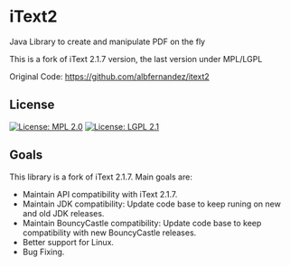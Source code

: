 # iText2

Java Library to create and manipulate PDF on the fly

This is a fork of iText 2.1.7 version, the last version under MPL/LGPL

Original Code: https://github.com/albfernandez/itext2

## License

[![License: MPL 2.0](https://img.shields.io/badge/License-MPL%202.0-brightgreen.svg)](https://opensource.org/licenses/MPL-2.0)
[![License: LGPL 2.1](https://img.shields.io/badge/License-LGPL%202.1-blue.svg)](https://www.gnu.org/licenses/old-licenses/lgpl-2.1)

## Goals

This library is a fork of iText 2.1.7. Main goals are:

* Maintain API compatibility with iText 2.1.7.
* Maintain JDK compatibility: Update code base to keep runing on new and old JDK releases.
* Maintain BouncyCastle compatibility: Update code base to keep compatibility with new BouncyCastle releases.
* Better support for Linux.
* Bug Fixing.
